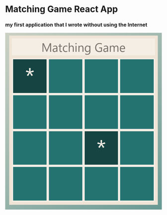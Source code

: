 # Matching Game React App


### my first application that I wrote without using the Internet

![alt text](1.png)